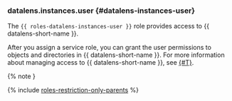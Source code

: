 ### datalens.instances.user {#datalens-instances-user}

The `{{ roles-datalens-instances-user }}` role provides access to {{ datalens-short-name }}.

After you assign a service role, you can grant the user permissions to objects and directories in {{ datalens-short-name }}.
For more information about managing access to {{ datalens-short-name }}, see [{#T}](../datalens/security/index.md).

{% note }

{% include [roles-restriction-only-parents](iam/roles-restriction-only-parents.md) %}

